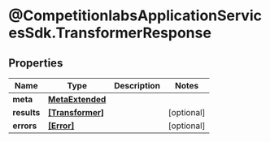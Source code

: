 # @CompetitionlabsApplicationServicesSdk.TransformerResponse

## Properties

Name | Type | Description | Notes
------------ | ------------- | ------------- | -------------
**meta** | [**MetaExtended**](MetaExtended.md) |  | 
**results** | [**[Transformer]**](Transformer.md) |  | [optional] 
**errors** | [**[Error]**](Error.md) |  | [optional] 


